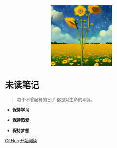 <p align="center">
<img src="index.jpg" width="200" height="200"/>
</p>

# **未读笔记**

> 每个不曾起舞的日子 都是对生命的辜负。

- **保持学习**

- **保持热爱**
- **保持梦想**

[GitHub](https://github.com/y00112/docsify-notebook)
[开始阅读](#docsify-notebook)

